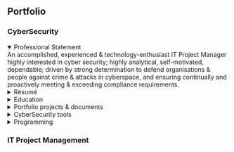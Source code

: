 ## Portfolio

### CyberSecurity
<details open>
  <summary>Professional Statement</summary>
  An accomplished, experienced & technology-enthusiast IT Project Manager highly interested in cyber security; 
  highly analytical, self-motivated, dependable; driven by strong determination to defend organisations & people against crime & attacks in cyberspace, and ensuring continually and proactively meeting & exceeding  compliance requirements.
</details>
<details>
  <summary>Résumé</summary>
</details>
<details>
  <summary>Education</summary>
</details>
<details>
  <summary>Portfolio projects & documents</summary>

**As part of "Google Cybersecurity Professional Certificate", the following portfolio projects have been completed.** 
  
  **a. Security Audit:** 
       Output: Security Audit (using Controls and compliance checklist) :  
         https://docs.google.com/document/d/e/2PACX-1vSUPiRNAN6sA9OGi6R3jO4mK-DPhgcVA9ZBTgeiDUjYnHaRSSYXIsHc43m63BRD73mtXyGt9_dTJEGK/pub
       Input: "Botium Toys - Scope, goals, and risk assessment report" : 
         https://docs.google.com/document/d/e/2PACX-1vQ1a_TZUjuzF5ApgccACKUdTGJf38DWFfIpcJ92H0_TyRyMPB1K9tq9wiIkFZlN2put2DfnkIF93c_8/pub
  
  **b. Linux file permissions**
       Output: https://docs.google.com/document/d/1Y-5G2_AOljPkydyK9-OVRv-N6UcXZBKlQsl4CvsOiLw/edit#heading=h.adnh333husy
       Input: Instructions https://docs.google.com/document/d/17JagcsCJVA30szN-5BfVhXsT6URhOfO9VPwO9bFlWCI/edit?usp=sharing
  
  
</details>
<details>
  <summary>CyberSecurity tools</summary>
  
  SIEM tools (Security Information & Event Mgt): for collection, analysis & alerting, but not for responding to contain a threat when an incident occurs.  
     - Splunk Enterprise (for internally hosted) | Splunk Cloud (for cloud hosted - managed by Splunk themselves/SaaS)
     - Chronicle (by Google)
     - Microsoft Sentinel (erstwhile Azure Sentinel)
  
  SOAR tools (Security Orchestration, Automation, and Response): for automated response (typically containment measures when an incident occurs)
     - Microsoft Sentinel (erstwhile Azure Sentinel)
     - IBM QRadar
     - Splunk SOAR
     - Exabeam
     - Palo Alto Cortex XSOAR,
     - Chronicle SOAR
     - Fortinet FortiSOAR
     - Trellix ePolicy Orchestrator

  IDS (Intrusion Detection System): Could be Host-based or Network-based. Examples are: Suricata, SolarWinds, Splunk, AlienVault OSSIM, Snort, Zeek, IBM QRadar, Security Onion,Open WIPS-NG, Sagan.

  How is IDS different from SIEM? IDS covers the Security Event Management part of SIEM - i.e. focussed only on examining live network traffic (but not on saved log data).
  
  IPS (Intrusion Prevention System): Examples are: Cisco Secure Firewall, TrendMicro TippingPoint, McAfee, Trellix, AlertLogic MDR, SecurityOnion, Palo Alto Networks Threat Prevention, Suricata, Snort, OSSEC, Zeek, Sagan.
  
  
</details>
<details>
  <summary>Programming</summary>
</details>

### IT Project Management
